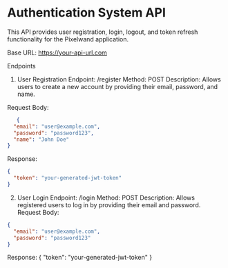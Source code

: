 #  Authentication System API
<p>This API provides user registration, login, logout, and token refresh functionality for the Pixelwand application.</p>

Base URL: https://your-api-url.com

Endpoints
1. User Registration
Endpoint: /register
Method: POST
Description: Allows users to create a new account by providing their email, password, and name.

Request Body:
```json
   {
  "email": "user@example.com",
  "password": "password123",
  "name": "John Doe"
}
```

Response:
```json
{
  "token": "your-generated-jwt-token"
}

```
2. User Login
Endpoint: /login
Method: POST
Description: Allows registered users to log in by providing their email and password.
Request Body:
```json
{
  "email": "user@example.com",
  "password": "password123"
}

```

Response:
{
  "token": "your-generated-jwt-token"
}
